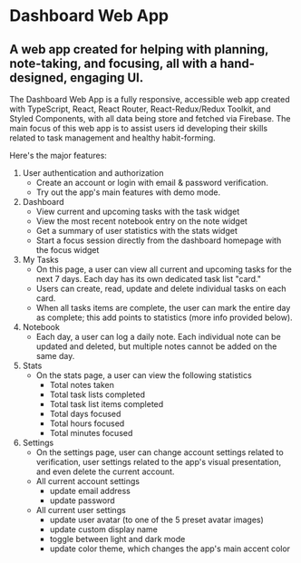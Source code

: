 # Dashboard Web App

## A web app created for helping with planning, note-taking, and focusing, all with a hand-designed, engaging UI.

The Dashboard Web App is a fully responsive, accessible web app created with TypeScript, React, React Router, React-Redux/Redux Toolkit, and Styled Components, with all data being store and fetched via Firebase. The main focus of this web app is to assist users id developing their skills related to task management and healthy habit-forming.

Here's the major features:

1. User authentication and authorization
   - Create an account or login with email & password verification.
   - Try out the app's main features with demo mode.
2. Dashboard
   - View current and upcoming tasks with the task widget
   - View the most recent notebook entry on the note widget
   - Get a summary of user statistics with the stats widget
   - Start a focus session directly from the dashboard homepage with the focus widget
3. My Tasks
   - On this page, a user can view all current and upcoming tasks for the next 7 days. Each day has its own dedicated task list "card."
   - Users can create, read, update and delete individual tasks on each card.
   - When all tasks items are complete, the user can mark the entire day as complete; this add points to statistics (more info provided below).
4. Notebook
   - Each day, a user can log a daily note. Each individual note can be updated and deleted, but multiple notes cannot be added on the same day.
5. Stats
   - On the stats page, a user can view the following statistics
     - Total notes taken
     - Total task lists completed
     - Total task list items completed
     - Total days focused
     - Total hours focused
     - Total minutes focused
6. Settings
   - On the settings page, user can change account settings related to verification, user settings related to the app's visual presentation, and even delete the current account.
   - All current account settings
     - update email address
     - update password
   - All current user settings
     - update user avatar (to one of the 5 preset avatar images)
     - update custom display name
     - toggle between light and dark mode
     - update color theme, which changes the app's main accent color
